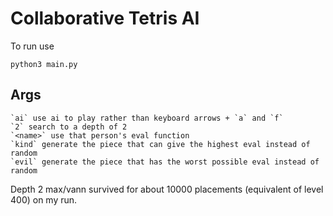 # Collaborative Tetris AI

To run use

    python3 main.py

## Args

    `ai` use ai to play rather than keyboard arrows + `a` and `f`
    `2` search to a depth of 2
    `<name>` use that person's eval function
    `kind` generate the piece that can give the highest eval instead of random
    `evil` generate the piece that has the worst possible eval instead of random

Depth 2 max/vann survived for about 10000 placements (equivalent of level 400) on my run.